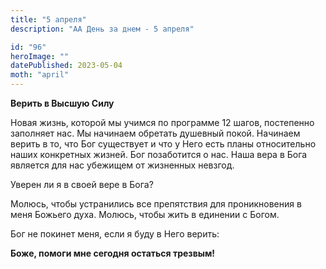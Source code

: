 ```yaml
---
title: "5 апреля"
description: "АА День за днем - 5 апреля"

id: "96"
heroImage: ""
datePublished: 2023-05-04
moth: "april"
---
```


**Верить в Высшую Силу**

Новая жизнь, которой мы учимся по программе 12 шагов, постепенно заполняет
нас. Мы начинаем обретать душевный покой. Начинаем верить в то, что Бог
существует и что у Него есть планы относительно наших конкретных жизней. Бог
позаботится о нас. Наша вера в Бога является для нас убежищем от жизненных
невзгод.

Уверен ли я в своей вере в Бога?

Молюсь, чтобы устранились все препятствия для проникновения в меня Божьего
духа. Молюсь, чтобы жить в единении с Богом.

Бог не покинет меня, если я буду в Него верить:

**Боже, помоги мне сегодня остаться трезвым!**
